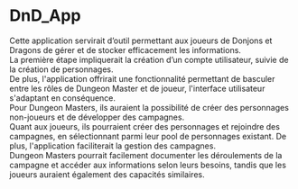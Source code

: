 # DnD_App

Cette application servirait d’outil permettant aux joueurs de Donjons et Dragons de gérer et de stocker efficacement les informations.  
La première étape impliquerait la création d’un compte utilisateur, suivie de la création de personnages.  
De plus, l'application offrirait une fonctionnalité permettant de basculer entre les rôles de Dungeon Master et de joueur, l'interface utilisateur s'adaptant en conséquence.  
Pour Dungeon Masters, ils auraient la possibilité de créer des personnages non-joueurs et de développer des campagnes.  
Quant aux joueurs, ils pourraient créer des personnages et rejoindre des campagnes, en sélectionnant parmi leur pool de personnages existant.
De plus, l'application faciliterait la gestion des campagnes.  
Dungeon Masters pourrait facilement documenter les déroulements de la campagne et accéder aux informations selon leurs besoins, tandis que les joueurs auraient également des 
capacités similaires.
